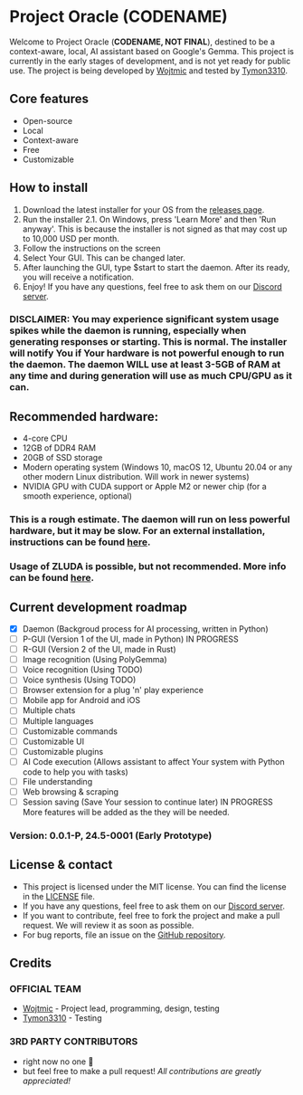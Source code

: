 # Project Oracle (CODENAME)
Welcome to Project Oracle (**CODENAME, NOT FINAL**), destined to be a context-aware, local, AI assistant based on Google's Gemma. This project is currently in the early stages of development, and is not yet ready for public use. The project is being developed by [Wojtmic](https://wojtmic.dev) and tested by [Tymon3310](https://tymon3310.github.io).

## Core features
- Open-source
- Local
- Context-aware
- Free
- Customizable

## How to install
1. Download the latest installer for your OS from the [releases page](https://todo.wojtmic.dev/download).
2. Run the installer
2.1. On Windows, press 'Learn More' and then 'Run anyway'. This is because the installer is not signed as that may cost up to 10,000 USD per month.
3. Follow the instructions on the screen
4. Select Your GUI. This can be changed later.
5. After launching the GUI, type $start to start the daemon. After its ready, you will receive a notification.
6. Enjoy! If you have any questions, feel free to ask them on our [Discord server](https://todo.wojtmic.dev/discord).
### DISCLAIMER: You may experience significant system usage spikes while the daemon is running, especially when generating responses or starting. This is normal. The installer will notify You if Your hardware is not powerful enough to run the daemon. The daemon WILL use at least 3-5GB of RAM at any time and during generation will use as much CPU/GPU as it can.

## Recommended hardware:
- 4-core CPU
- 12GB of DDR4 RAM
- 20GB of SSD storage
- Modern operating system (Windows 10, macOS 12, Ubuntu 20.04 or any other modern Linux distribution. Will work in newer systems)
- NVIDIA GPU with CUDA support or Apple M2 or newer chip (for a smooth experience, optional)
### This is a rough estimate. The daemon will run on less powerful hardware, but it may be slow. For an external installation, instructions can be found [here]("https://todo.wojtmic.dev/adv-install").
### Usage of ZLUDA is possible, but not recommended. More info can be found [here]("https://todo.wojtmic.dev/zluda").

## Current development roadmap
- [x] Daemon (Backgroud process for AI processing, written in Python)
- [ ] P-GUI (Version 1 of the UI, made in Python) IN PROGRESS
- [ ] R-GUI (Version 2 of the UI, made in Rust)
- [ ] Image recognition (Using PolyGemma)
- [ ] Voice recognition (Using TODO)
- [ ] Voice synthesis (Using TODO)
- [ ] Browser extension for a plug 'n' play experience
- [ ] Mobile app for Android and iOS
- [ ] Multiple chats
- [ ] Multiple languages
- [ ] Customizable commands
- [ ] Customizable UI
- [ ] Customizable plugins
- [ ] AI Code execution (Allows assistant to affect Your system with Python code to help you with tasks)
- [ ] File understanding
- [ ] Web browsing & scraping
- [ ] Session saving (Save Your session to continue later) IN PROGRESS
More features will be added as the they will be needed.
### Version: 0.0.1-P, 24.5-0001 (Early Prototype)

## License & contact
- This project is licensed under the MIT license. You can find the license in the [LICENSE](https://todo.wojtmic.dev/license) file.
- If you have any questions, feel free to ask them on our [Discord server](https://todo.wojtmic.dev/discord).
- If you want to contribute, feel free to fork the project and make a pull request. We will review it as soon as possible.
- For bug reports, file an issue on the [GitHub repository](https://todo.wojtmic.dev/github).

## Credits
### OFFICIAL TEAM
- [Wojtmic](https://wojtmic.dev) - Project lead, programming, design, testing
- [Tymon3310](https://tymon3310.github.io) - Testing
### 3RD PARTY CONTRIBUTORS
- right now no one 🥲
- but feel free to make a pull request!
*All contributions are greatly appreciated!*
